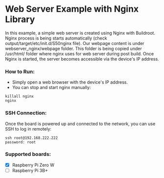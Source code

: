 # Web Server Example with Nginx Library

In this example, a simple web server is created using Nginx with Buildroot. Nginx process is being starts automatically (check output/target/etc/init.d/S50nginx file). Our webpage content is under webserver_nginx/webpage folder. This folder is being copied under /usr/html/ folder where nginx uses for web server during post build. Once Nginx is started, the server becomes accessible via the device's IP address.

### How to Run:
* Simply open a web browser with the device's IP address.
* You can stop and start nginx manually:

```
killall nginx
nginx
```

### SSH Connection:
Once the board is powered up and connected to the network, you can use SSH to log in remotely:
```
ssh root@192.168.222.222
password: root
```

### Supported boards:
- [x] Raspberry Pi Zero W
- [ ] Raspberry Pi 3B+
